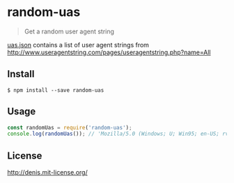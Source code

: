 # random-uas

> Get a random user agent string

[uas.json](https://github.com/dciccale/random-uas/blob/master/uas.json) contains a list of user agent strings from http://www.useragentstring.com/pages/useragentstring.php?name=All

## Install

```
$ npm install --save random-uas
```

## Usage

```js
const randomUas = require('random-uas');
console.log(randomUas()); // 'Mozilla/5.0 (Windows; U; Win95; en-US; rv:1.5) Gecko/20031007 Firebird/0.7'
```

## License
http://denis.mit-license.org/
